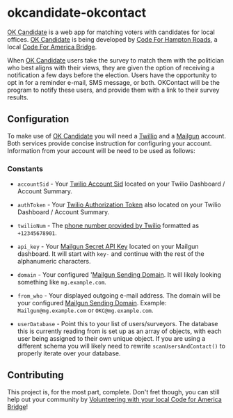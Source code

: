 # okcandidate-okcontact

[OK Candidate](https://www.github.com/Code4HR/okcandidate) is a web app for matching voters with candidates for local offices.  [OK Candidate](https://www.github.com/Code4HR/okcandidate) is being developed by [Code For Hampton Roads](https://www.github.com/Code4HR), a local [Code For America Bridge](http://brigade.codeforamerica.com/brigade/). 


When [OK Candidate](https://www.github.com/Code4HR/okcandidate) users take the survey to match them with the politician who best aligns with their views, they are given the option of receiving a notification a few days before the election.  Users have the opportunity to opt in for a reminder e-mail, SMS message, or both.  OKContact will be the program to notify these users, and provide them with a link to their survey results.

## Configuration
To make use of [OK Candidate](https://www.github.com/Code4HR/okcandidate) you will need a [Twillio](https://www.twilio.com) and a [Mailgun](https://www.mailgun.com) account.  Both services provide concise instruction for configuring your account.  Information from your account will be need to be used as follows:

### Constants
* `accountSid` - Your [Twilio Account Sid](https://www.twilio.com/console) located on your Twilio Dashboard / Account Summary.

* `authToken` - Your [Twilio Authorization Token](https://www.twilio.com/console) also located on your Twilio Dashboard / Account Summary.

* `twilioNum` - The [phone number provided by Twilio](https://www.twilio.com/console/phone-numbers/incoming) formatted as `+12345678901`.

* `api_key` - Your [Mailgun Secret API Key](https://mailgun.com/app/dashboard) located on your Mailgun dashboard.  It will start with `key-` and continue with the rest of the alphanumeric characters.
* `domain` - Your configured '[Mailgun Sending Domain](https://mailgun.com/app/dashboard).  It will likely looking something like `mg.example.com`.

* `from_who` - Your displayed outgoing e-mail address.  The domain will be your configured [Mailgun Sending Domain](https://mailgun.com/app/dashboard).  Example: `Mailgun@mg.example.com` or `OKC@mg.example.com`.  

* `userDatabase` - Point this to your list of users/surveyors.  The database this is currently reading from is set up as an array of objects, with each user being assigned to their own unique object.  If you are using a different schema you will likely need to rewrite `scanUsersAndContact()` to properly iterate over your database.


## Contributing
This project is, for the most part, complete.  Don't fret though, you can still help out your community by [Volunteering with your local Code for America Bridge](https://www.codeforamerica.org/join-us/volunteer-with-us)!  
